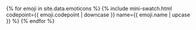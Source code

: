 {% for emoji in site.data.emoticons %}
  {% include mini-swatch.html codepoint={{ emoji.codepoint | downcase }} name={{ emoji.name | upcase }} %}
{% endfor %}
